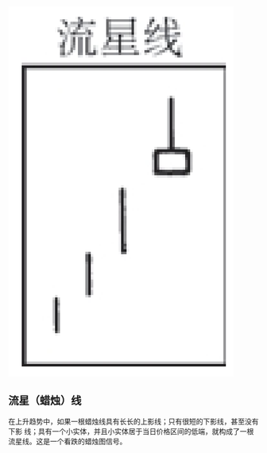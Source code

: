 

![](./img/24.png)
## 流星（蜡烛）线
在上升趋势中，如果一根蜡烛线具有长长的上影线；只有很短的下影线，甚至没有下影 线；具有一个小实体，并且小实体居于当日价格区间的低端，就构成了一根流星线。这是一个看跌的蜡烛图信号。